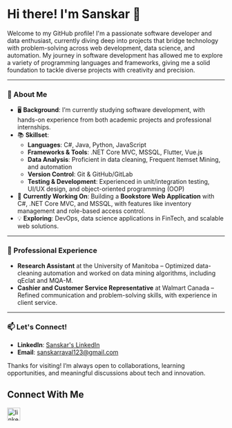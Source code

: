 <!---
sanksarraval/sanksarraval is a ✨ special ✨ repository because its `README.md` (this file) appears on your GitHub profile.
You can click the Preview link to take a look at your changes.

<h1> Sanskar Raval</h1>
<br />          

**Digital Craftsman (Developer / Programmer)**

<p align="left"> 
  <a href="https://github.com/sanksarraval?tab=repositories&sort=stargazers#gh-light-mode-only">
    <img alt="total stars" title="Total stars on GitHub" src="https://custom-icon-badges.demolab.com/github/stars/sanksarraval?color=3ea97d&style=for-the-badge&labelColor=40b682&logo=star#gh-light-mode-only"/></a>
  
  <a href="https://github.com/sanksarraval?tab=repositories&sort=stargazers#gh-dark-mode-only">
    <img alt="total stars" title="Total stars on GitHub" src="https://custom-icon-badges.demolab.com/github/stars/sanksarraval?color=655489&style=for-the-badge&labelColor=c691e9&logo=star#gh-dark-mode-only"/></a>
  
  <a href="https://github.com/sanksarraval?tab=followers#gh-light-mode-only">
    <img alt="followers" title="Follow me on Github" src="https://custom-icon-badges.demolab.com/github/followers/sanksarraval?color=2c4954&labelColor=2c3e50&style=for-the-badge&logo=person-add&label=Follow&logoColor=white#gh-light-mode-only"/></a>
    
  <a href="https://github.com/sanksarraval?tab=followers#gh-dark-mode-only">
    <img alt="followers" title="Follow me on Github" src="https://custom-icon-badges.demolab.com/github/followers/sanksarraval?color=dacc84&labelColor=f9e692&style=for-the-badge&logo=person-add&label=Follow&logoColor=white#gh-dark-mode-only"/></a>
</p>



                    

<h2>Languages and Tools</h2> 

<br />

                    

<p><a href="https://github.com/sanksarraval#gh-dark-mode-only" target="_blank"><img align="center" src="https://github-readme-stats.vercel.app/api/top-langs/?username=sanksarraval&langs_count=6&show_icon=true&layout=compact&theme=nightowl#gh-dark-mode-only" alt="sanksarraval" /></a>
  <a href="https://github.com/sanksarraval#gh-light-mode-only" target="_blank"><img align="center" src="https://github-readme-stats.vercel.app/api/top-langs/?username=sanksarraval&langs_count=6&show_icon=true&layout=compact&theme=vue#gh-light-mode-only" alt="sanksarraval" /></a>
</p>
<br />

<!---
<p>&nbsp;<a href="https://github.com/sanksarraval#gh-dark-mode-only" target="_blank"><img align="center" src="https://github-readme-stats.vercel.app/api?username=sanksarraval&count_private=true&show_icons=true&theme=nightowl#gh-dark-mode-only" alt="sanksarraval" /></a>
<a href="https://github.com/sanksarraval#gh-light-mode-only" target="_blank"><img align="center" src="https://github-readme-stats.vercel.app/api?username=sanksarraval&count_private=true&show_icons=true&theme=vue#gh-light-mode-only" alt="sanksarraval" /></a>
</p> 
<br>
<br />

<p><a href="https://github.com/sanksarraval#gh-dark-mode-only" target="_blank"><img align="center" src="https://streak-stats.demolab.com?user=sanksarraval&theme=nightowl#gh-dark-mode-only" alt="sanksarraval"/></a>
<a href="https://github.com/sanksarraval#gh-light-mode-only" target="_blank"><img align="center" src="https://streak-stats.demolab.com?user=sanksarraval&theme=vue#gh-light-mode-only" alt="sanksarraval"/></a></p>
<br/>
<br />
--->
<!---
<p><a href="https://github.com/sanksarraval#gh-dark-mode-only" target="_blank"><img align="center" src="https://github-readme-activity-graph.cyclic.app/graph?username=sanksarraval&theme=nightowl#gh-dark-mode-only" alt="sanksarraval" /></a>
<a href="https://github.com/sanksarraval#gh-light-mode-only" target="_blank"><img align="center" src="https://github-readme-activity-graph.cyclic.app/graph?username=sanksarraval&theme=vue#gh-light-mode-only" alt="sanksarraval" /></a></p>
<br/>
--->
# Hi there! I'm Sanskar 👋

Welcome to my GitHub profile! I'm a passionate software developer and data enthusiast, currently diving deep into projects that bridge technology with problem-solving across web development, data science, and automation. My journey in software development has allowed me to explore a variety of programming languages and frameworks, giving me a solid foundation to tackle diverse projects with creativity and precision.

---

### 🚀 About Me

- 🖥️ **Background**: I’m currently studying software development, with hands-on experience from both academic projects and professional internships.
- 📚 **Skillset**:
  - **Languages**: C#, Java, Python, JavaScript
  - **Frameworks & Tools**: .NET Core MVC, MSSQL, Flutter, Vue.js
  - **Data Analysis**: Proficient in data cleaning, Frequent Itemset Mining, and automation
  - **Version Control**: Git & GitHub/GitLab
  - **Testing & Development**: Experienced in unit/integration testing, UI/UX design, and object-oriented programming (OOP)
- 🌱 **Currently Working On**: Building a **Bookstore Web Application** with C#, .NET Core MVC, and MSSQL, with features like inventory management and role-based access control.
- 💡 **Exploring**: DevOps, data science applications in FinTech, and scalable web solutions.
  
---

### 💼 Professional Experience

- **Research Assistant** at the University of Manitoba – Optimized data-cleaning automation and worked on data mining algorithms, including qEclat and MQA-M.
- **Cashier and Customer Service Representative** at Walmart Canada – Refined communication and problem-solving skills, with experience in client service.

---

### 📫 Let's Connect!

- **LinkedIn**: [Sanskar's LinkedIn](https://www.linkedin.com/in/sanskar-raval/)
- **Email**: [sanskarraval123@gmail.com](mailto:ravals1@myumanitoba.ca)

Thanks for visiting! I’m always open to collaborations, learning opportunities, and meaningful discussions about tech and innovation.






                    

<h2>Connect With Me</h2> 
<p align="left">
<a href="https://www.linkedin.com/in/sanskar-raval/" target="_blank"><img align="left" alt="linkedin" width="30px" style="padding-right: 10px;" src="https://cdn.jsdelivr.net/gh/devicons/devicon/icons/linkedin/linkedin-original.svg" /></a>
</p>
